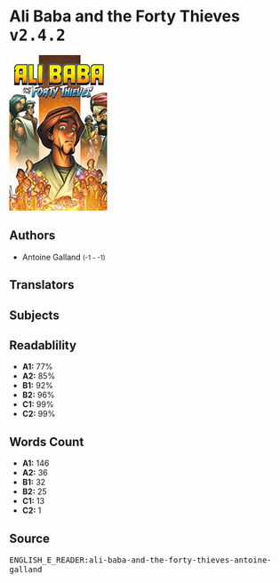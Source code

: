 # Ali Baba and the Forty Thieves <kbd>v2.4.2</kbd>

![](./cover.medium.jpg "")

## Authors


 - Antoine Galland <small>(-1 - -1)</small>

## Translators



## Subjects



## Readablility


 - **A1:** 77%
 - **A2:** 85%
 - **B1:** 92%
 - **B2:** 96%
 - **C1:** 99%
 - **C2:** 99%

## Words Count


 - **A1:** 146
 - **A2:** 36
 - **B1:** 32
 - **B2:** 25
 - **C1:** 13
 - **C2:** 1

## Source


<kbd>ENGLISH_E_READER:ali-baba-and-the-forty-thieves-antoine-galland</kbd>

